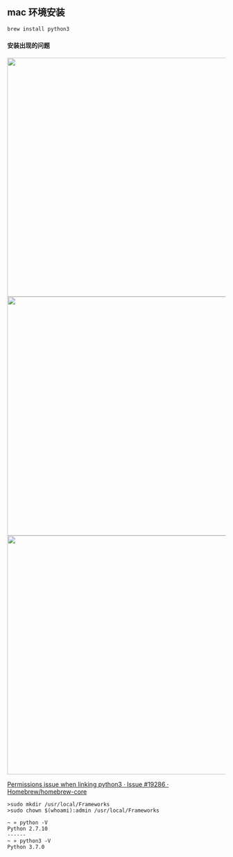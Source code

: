 ## mac 环境安装

```bash
brew install python3
```

#### 安装出现的问题

<img src="https://loremxuetengfei.oss-cn-beijing.aliyuncs.com/Xnip2018-07-10_14-47-05.jpg"  data-action="zoom" style="margin:0 auto;" width="550px">
<img src="https://loremxuetengfei.oss-cn-beijing.aliyuncs.com/Xnip2018-07-10_14-47-30.jpg"  data-action="zoom" style="margin:0 auto;" width="550px">
<img src="https://loremxuetengfei.oss-cn-beijing.aliyuncs.com/Xnip2018-07-10_14-55-13.jpg"  data-action="zoom" style="margin:0 auto;" width="550px">

[Permissions issue when linking python3 · Issue #19286 · Homebrew/homebrew-core](https://github.com/Homebrew/homebrew-core/issues/19286)

```
>sudo mkdir /usr/local/Frameworks
>sudo chown $(whoami):admin /usr/local/Frameworks
```

```
~ » python -V
Python 2.7.10
------
~ » python3 -V
Python 3.7.0
```
